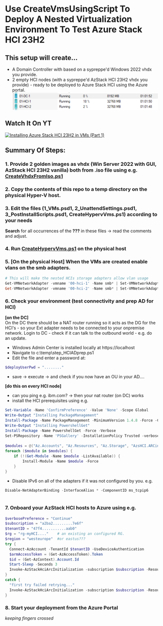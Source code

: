 # Use CreateVmsUsingScript To Deploy A Nested Virtualization Environment To Test Azure Stack HCI 23H2

## This setup will create...  
- A Domain Controller with based on a sypreppe'd Windows 2022 vhdx you provide.
- 2 empty HCI nodes (with a sypreppe'd AzStack HCI 23H2 vhdx you provide) - ready to be deployed to Azure Stack HCI using the Azure portal.  
![1DCand2NodesToPlayWith](./docs/3VMs.png)


## Watch It On YT  
[![Installing Azure Stack HCI 23H2 in VMs (Part 1)](https://img.youtube.com/vi/_8QimlTNQpI/0.jpg)](https://youtu.be/_8QimlTNQpI)  

## Summary Of Steps:  
### 1. Provide 2 golden images as vhdx (Win Server 2022 with GUI, AzStack HCI 23H2 vanilla) both from .iso file using e.g. [CreateVhdxFromIso.ps1](./CreateVhdxFromIso.ps1)
### 2. Copy the contents of this repo to a temp directory on the physical Hyper-V host.
### 3. Edit the files (1_VMs.psd1, 2_UnattendSettings.psd1, 3_PostInstallScripts.psd1, CreateHypervVms.ps1) according to your needs  
**Search** for all occurrences of the **???** in these files -> read the comments and adjust. 

### 4. Run [CreateHypervVms.ps1](./CreateHypervVms.ps1) on the physical host
### 5. [On the physical Host] When the VMs are created enable vlans on the smb adapters.
```PowerShell
# This will make the nested HCIs storage adapters allow vlan usage  
Get-VMNetworkAdapter -vmname '00-hci-1' -Name smb* | Set-VMNetworkAdapterVlan -Trunk -NativeVlanId 0 -AllowedVlanIdList 711-712
Get-VMNetworkAdapter -vmname '00-hci-2' -Name smb* | Set-VMNetworkAdapterVlan -Trunk -NativeVlanId 0 -AllowedVlanIdList 711-712

```

### 6. Check your environment (test connectivity and prep AD for HCI)

**[on the DC]**  
On the DC there should be a NAT router running so it acts as the DG for the HCI's - so your Ext adapter needs to be connected to your onpremise network.
Login to DC - check if it can talk to the outbound world - e.g. do an update.
- Windows Admin Center is installed locally at https://localhost 
- Navigate to c:\temp\step_HCIADprep.ps1
- Edit the file and enter a password at:
```PowerShell
$deployUserPwd = "........"
```
- save -> execute -> and check if you now have an OU in your AD....

**[do this on every HCI node]**
- can you ping e.g. ibm.com? -> then your nat router (on DC) works
- install the HCI prerequisites using e.g.
```PowerShell
Set-Variable -Name 'ConfirmPreference' -Value 'None' -Scope Global
Write-Output "Installing PackageManagement"
Install-Package -Name PackageManagement -MinimumVersion 1.4.8 -Force -Confirm:$false -Source PSGallery
Write-Output "Installing PowershellGet"
Install-Package -Name PowershellGet -Force -Verbose
Set-PSRepository -Name 'PSGallery' -InstallationPolicy Trusted -verbose

$modules = @("Az.Accounts", "Az.Resources", "Az.Storage", "AzsHCI.ARCinstaller","Az.ConnectedMachine")
foreach ($module in $modules) {
    if (!(Get-Module -Name $module -ListAvailable)) {
        Install-Module -Name $module -Force
    }
}

``` 

- Disable IPv6 on all of the adapters if it was not configured by you. e.g. 
```PowerShell
Disable-NetAdapterBinding -InterfaceAlias * -ComponentID ms_tcpip6
  
```

### 7. Onboard your AzStack HCI hosts to Azure using e.g.
```PowerShell
$verbosePreference = "Continue"
$subscription = "a2ba2.........7e6f"
$tenantID = "47f4...........aab0"
$rg = "rg-myHCI...."    # an existing an configured RG.
$region = "westeurope"  #or eastus???
try {
  Connect-AzAccount -TenantId $tenantID -UseDeviceAuthentication
  $armAccessToken = (Get-AzAccessToken).Token
  $id = (Get-AzContext).Account.Id
  Start-Sleep -Seconds 3
  Invoke-AzStackHciArcInitialization -subscription $subscription -ResourceGroup $rg -TenantID $tenantID -Region $region -Cloud 'AzureCloud' -ArmAccesstoken $armAccessToken -AccountID $id -verbose
}
catch {
  "first try failed retrying..."
  Invoke-AzStackHciArcInitialization -subscription $subscription -ResourceGroup $rg -TenantID $tenantID -Region $region -Cloud 'AzureCloud' -ArmAccesstoken $armAccessToken -AccountID $id -verbose
}

```

### 8. Start your deployment from the Azure Portal  
*keeping fingers crossed*